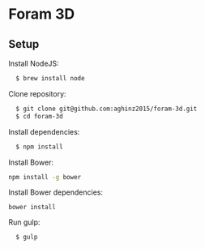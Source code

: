 # Foram 3D

## Setup

Install NodeJS:

```bash
  $ brew install node
```

Clone repository:

```bash
  $ git clone git@github.com:aghinz2015/foram-3d.git
  $ cd foram-3d
```

Install dependencies:

```bash
  $ npm install
```

Install Bower:

```bash
npm install -g bower
```

Install Bower dependencies:

```
bower install
```

Run gulp:

```bash
  $ gulp
```
